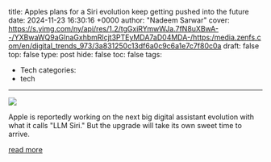 title: Apples plans for a Siri evolution keep getting pushed into the future
date: 2024-11-23 16:30:16 +0000
author: "Nadeem Sarwar"
cover: https://s.yimg.com/ny/api/res/1.2/tgGxiRYmwWJa.7fN8uXBwA--/YXBwaWQ9aGlnaGxhbmRlcjt3PTEyMDA7aD04MDA-/https:/media.zenfs.com/en/digital_trends_973/3a831250c13df6a0c9c6a1e7c7f80c0a
draft: false
top: false
type: post
hide: false
toc: false
tags:
  - Tech
categories:
  - tech
---

![](https://s.yimg.com/ny/api/res/1.2/tgGxiRYmwWJa.7fN8uXBwA--/YXBwaWQ9aGlnaGxhbmRlcjt3PTEyMDA7aD04MDA-/https:/media.zenfs.com/en/digital_trends_973/3a831250c13df6a0c9c6a1e7c7f80c0a)

Apple is reportedly working on the next big digital assistant evolution with what it calls "LLM Siri." But the upgrade will take its own sweet time to arrive.

[read more](https://www.digitaltrends.com/mobile/apple-report-llm-siri-conversational-feature-app-intents/)
